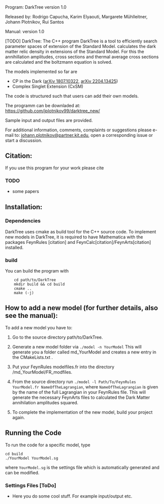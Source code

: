 Program: DarkTree version 1.0

Released by: Rodrigo Capucha, Karim Elyaouti, Margarete Mühlleitner, Johann Plotnikov, Rui Santos

Manual: version 1.0

[TODO]
DarkTree: The C++ program DarkTree is a tool to efficiently search parameter spaces of extension of the Standard Model. 
calculates the dark matter relic density in extensions of the Standard Model. For this the annihillation amplitudes, cross sections and thermal average cross sections are calculated and the boltzmann equation is solved. 


The models implemented so far are

  - CP in the Dark ([arXiv 1807.10322](https://arxiv.org/abs/1807.10322), [arXiv 2204.13425](https://arxiv.org/abs/2204.13425))
  - Complex Singlet Extension (CxSM)

    
The code is structured such that users can add their own models.

The programm can be downladed at: https://github.com/jplotnikov99/darktree_new/

Sample input and output files are provided.

For additional information, comments, complaints or suggestions please e-mail to: johann.plotnikov@partner.kit.edu, open a corresponding issue or start a discussion.


## Citation:

If you use this program for your work please cite
### TODO
 - some papers

## Installation:

### Dependencies

DarkTree uses cmake as build tool for the C++ source code. 
To implement new models in DarkTree, it is required to have Mathematica with the packages FeynRules [citation] and FeynCalc[citation]/FeynArts[citation] installed.

### build

You can build the program with 

        cd path/to/DarkTree
        mkdir build && cd build  
        cmake ..  
        make (-j)


## How to add a new model (for further details, also see the manual):

To add a new model you have to:

1. Go to the source directory path/to/DarkTree.

2. Generate a new model folder via
       `./model -n YourModel`
This will generate you a folder called md_YourModel and creates a new entry in the CMakeLists.txt .

3. Put your FeynRules modelfiles.fr into the directory /md_YourModel/FR_modfiles.

4. From the source directory run
    `./model -l Path/To/FeynRules YourModel.fr NameOfTheLagrangian`,
where `NameOfTheLagrangian` is given by the name of the full Lagrangian in your FeynRules file. This will generate the necessary FeynArts files to calculated the Dark Matter annihilation amplitudes squared.

5. To complete the implementation of the new model, build your project again.


## Running the Code
To run the code for a specific model, type

    cd build 
    ./YourModel YourModel.sg

where `YourModel.sg` is the settings file which is automatically generated and can be modified.


### Settings Files [ToDo]

- Here you do some cool stuff. For example input/output etc.





